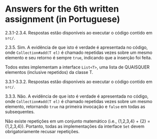 # Answers for the 6th written assignment (in Portuguese)

2.3.1-2.3.4. Respostas estão disponíveis ao executar o código contido em `src/`.

2.3.5. Sim. A evidência de que isto é verdade é apresentada no código, onde 
`Collection#add(T el)` é chamado repetidas vezes sobre um mesmo elemento e seu
retorno é sempre `true`, indicando que a inserção foi feita.

Todos estes implementam a interface `List<T>`, uma lista de QUAISQUER elementos
(inclusive repetidos) da classe T.

3.3.1-3.3.2. Respostas estão disponíveis ao executar o código contido em `src/`.

3.3.3. Não. A evidência de que isto é verdade é apresentada no código, onde
`Collection#add(T el)` é chamado repetidas vezes sobre um mesmo elemento,
retornando `true` na primeira invocação e `false` em todas as subsequentes.

Não existe repetições em um conjunto matemático (i.e., {1,2,3,4} + {2} = {1,2,3,4}).
Portanto, todas as implementações da interface `Set` devem obrigatoriamente
recusar repetições.
